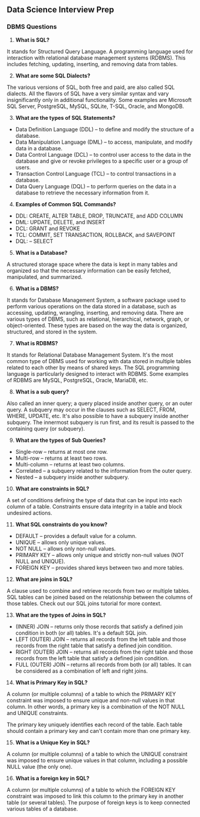 ## Data Science Interview Prep

### DBMS Questions
1. **What is SQL?**
   
It stands for Structured Query Language. A programming language used for interaction with relational database management systems (RDBMS). This includes fetching, updating, inserting, and removing data from tables.

2. **What are some SQL Dialects?**

The various versions of SQL, both free and paid, are also called SQL dialects. All the flavors of SQL have a very similar syntax and vary insignificantly only in additional functionality. Some examples are Microsoft SQL Server, PostgreSQL, MySQL, SQLite, T-SQL, Oracle, and MongoDB.

3. **What are the types of SQL Statements?**

- Data Definition Language (DDL) – to define and modify the structure of a database.
- Data Manipulation Language (DML) – to access, manipulate, and modify data in a database.
- Data Control Language (DCL) – to control user access to the data in the database and give or revoke privileges to a specific user or a group of users.
- Transaction Control Language (TCL) – to control transactions in a database.
- Data Query Language (DQL) – to perform queries on the data in a database to retrieve the necessary information from it.

4. **Examples of Common SQL Commands?**

- DDL: CREATE, ALTER TABLE, DROP, TRUNCATE, and ADD COLUMN
- DML: UPDATE, DELETE, and INSERT
- DCL: GRANT and REVOKE
- TCL: COMMIT, SET TRANSACTION, ROLLBACK, and SAVEPOINT
- DQL: – SELECT

5. **What is a Database?**

A structured storage space where the data is kept in many tables and organized so that the necessary information can be easily fetched, manipulated, and summarized.

6. **What is a DBMS?**

It stands for Database Management System, a software package used to perform various operations on the data stored in a database, such as accessing, updating, wrangling, inserting, and removing data. There are various types of DBMS, such as relational, hierarchical, network, graph, or object-oriented. These types are based on the way the data is organized, structured, and stored in the system.

7. **What is RDBMS?**

It stands for Relational Database Management System. It's the most common type of DBMS used for working with data stored in multiple tables related to each other by means of shared keys. The SQL programming language is particularly designed to interact with RDBMS. Some examples of RDBMS are MySQL, PostgreSQL, Oracle, MariaDB, etc.

8. **What is a sub query?**

Also called an inner query; a query placed inside another query, or an outer query. A subquery may occur in the clauses such as SELECT, FROM, WHERE, UPDATE, etc. It's also possible to have a subquery inside another subquery. The innermost subquery is run first, and its result is passed to the containing query (or subquery).

9. **What are the types of Sub Queries?**

- Single-row – returns at most one row.
- Multi-row – returns at least two rows.
- Multi-column – returns at least two columns.
- Correlated – a subquery related to the information from the outer query.
- Nested – a subquery inside another subquery.

10. **What are constraints in SQL?**

A set of conditions defining the type of data that can be input into each column of a table. Constraints ensure data integrity in a table and block undesired actions.

11. **What SQL constraints do you know?**

- DEFAULT – provides a default value for a column.
- UNIQUE – allows only unique values.
- NOT NULL – allows only non-null values.
- PRIMARY KEY – allows only unique and strictly non-null values (NOT NULL and UNIQUE).
- FOREIGN KEY – provides shared keys between two and more tables.

12. **What are joins in SQL?**

A clause used to combine and retrieve records from two or multiple tables. SQL tables can be joined based on the relationship between the columns of those tables. Check out our SQL joins tutorial for more context. 

13. **What are the types of Joins in SQL?**

- (INNER) JOIN – returns only those records that satisfy a defined join condition in both (or all) tables. It's a default SQL join.
- LEFT (OUTER) JOIN – returns all records from the left table and those records from the right table that satisfy a defined join condition.
- RIGHT (OUTER) JOIN – returns all records from the right table and those records from the left table that satisfy a defined join condition.
- FULL (OUTER) JOIN – returns all records from both (or all) tables. It can be considered as a combination of left and right joins.

14. **What is Primary Key in SQL?**

A column (or multiple columns) of a table to which the PRIMARY KEY constraint was imposed to ensure unique and non-null values in that column. In other words, a primary key is a combination of the NOT NULL and UNIQUE constraints. 

The primary key uniquely identifies each record of the table. Each table should contain a primary key and can't contain more than one primary key.

15. **What is a Unique Key in SQL?**

A column (or multiple columns) of a table to which the UNIQUE constraint was imposed to ensure unique values in that column, including a possible NULL value (the only one).

16. **What is a foreign key in SQL?**

A column (or multiple columns) of a table to which the FOREIGN KEY constraint was imposed to link this column to the primary key in another table (or several tables). The purpose of foreign keys is to keep connected various tables of a database.

